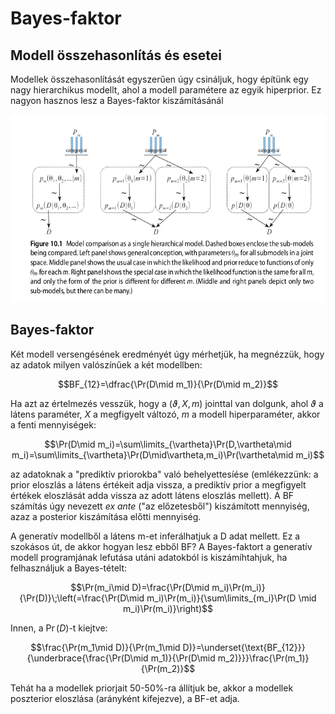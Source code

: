 # Bayes-faktor

## Modell összehasonlítás és esetei

Modellek összehasonlítását egyszerűen úgy csináljuk, hogy építünk egy nagy hierarchikus modellt, ahol a modell paramétere az egyik hiperprior. Ez nagyon hasznos lesz a Bayes-faktor kiszámításánál

<img src="https://github.com/mozow01/Bayes2024/blob/main/modcomp_1.png" height=300>

## Bayes-faktor

Két modell versengésének eredményét úgy mérhetjük, ha megnézzük, hogy az adatok milyen valószínűek a két modellben:

$$BF_{12}=\dfrac{\Pr(D\mid m_1)}{\Pr(D\mid m_2)}$$

Ha azt az értelmezés vesszük, hogy a $(\vartheta, X, m)$ jointtal van dolgunk, ahol $\vartheta$ a látens paraméter, $X$ a megfigyelt változó, $m$ a modell hiperparaméter, akkor a fenti mennyiségek:

$$\Pr(D\mid m_i)=\sum\limits_{\vartheta}\Pr(D,\vartheta\mid m_i)=\sum\limits_{\vartheta}\Pr(D\mid\vartheta,m_i)\Pr(\vartheta\mid m_i)$$

az adatoknak a "prediktív priorokba" való behelyettesíése (emlékezzünk: a prior eloszlás a látens értékeit adja vissza, a prediktív prior a megfigyelt értékek eloszlását adda vissza az adott látens eloszlás mellett). A BF számítás úgy nevezett _ex ante_ ("az előzetesből") kiszámított mennyiség, azaz a posterior kiszámítása előtti mennyiség.

A generatív modellből a látens m-et inferálhatjuk a D adat mellett. Ez a szokásos út, de akkor hogyan lesz ebből BF? A Bayes-faktort a generatív modell programjának lefutása utáni adatokból is kiszámíhtahjuk, ha felhasználjuk a Bayes-tételt:

$$\Pr(m_i\mid D)=\frac{\Pr(D\mid m_i)\Pr(m_i)}{\Pr(D)}\;\left(=\frac{\Pr(D\mid m_i)\Pr(m_i)}{\sum\limits_{m_i}\Pr(D \mid m_i)\Pr(m_i)}\right)$$

Innen, a $\Pr(D)$-t kiejtve:

$$\frac{\Pr(m_1\mid D)}{\Pr(m_1\mid D)}=\underset{\text{BF_{12}}}{\underbrace{\frac{\Pr(D\mid m_1)}{\Pr(D\mid m_2)}}}\frac{\Pr(m_1)}{\Pr(m_2)}$$

Tehát ha a modellek priorjait 50-50%-ra állítjuk be, akkor a modellek poszterior eloszlása (arányként kifejezve), a BF-et adja.
